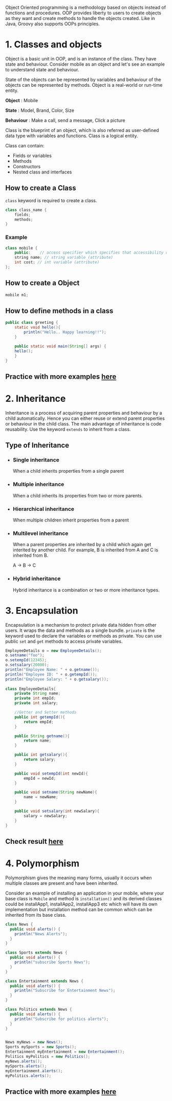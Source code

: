 Object Oriented programming is a methodology based on objects instead of functions and procedures. OOP provides liberty to users to create objects as they want and create methods to handle the objects created. Like in Java, Groovy also supports OOPs principles.

# 1. Classes and objects

Object is a basic unit in OOP, and is an instance of the class. They have state and behaviour. Consider mobile as an object and let's see an example to understand state and behaviour. 

State of the objects can be represented by variables and behaviour of the objects can be represented by methods. Object is a real-world or run-time entity.

**Object** : Mobile

**State** : Model, Brand, Color, Size

**Behaviour** : Make a call, send a message, Click a picture

Class is the blueprint of an object, which is also referred as user-defined data type with variables and functions. Class is a logical entity.

Class can contain:

* Fields or variables
* Methods
* Constructors
* Nested class and interfaces

## How to create a Class

`class` keyword is required to create a class.

```java
class class_name {  
    fields;  
    methods;  
}
```
### Example

```java
class mobile {
    public:    // access specifier which specifies that accessibility of class members 
    string name; // string variable (attribute)
    int cost; // int variable (attribute)
};
```
## How to create a Object

```java
mobile m1;
```
## How to define methods in a class

```java
public class greeting {
    static void hello(){
        println("Hello.. Happy learning!!");
    }

    public static void main(String[] args) {
    hello();
    }
}
```
## Practice with more examples [here](https://onecompiler.com/groovy)

# 2. Inheritance

Inheritance is a process of acquiring parent properties and behaviour by a child automatically. Hence you can either reuse or extend parent properties or behaviour in the child class. The main advantage of inheritance is code reusability. Use the keyword `extends` to inherit from a class.

## Type of Inheritance

* ### Single inheritance

    When a child inherits properties from a single parent

* ### Multiple inheritance

    When a child inherits its properties from two or more parents.

* ### Hierarchical inheritance

    When multiple children inherit properties from a parent

* ### Multilevel inheritance

    When a parent properties are inherited by a child which again get interited by another child. For example, B is inherited from A and C is inherited from B. 

    A -> B -> C
* ### Hybrid inheritance

    Hybrid inheritance is a combination or two or more inheritance types.

# 3. Encapsulation

Encapsulation is a mechanism to protect private data hidden from other users. It wraps the data and methods as a single bundle. `private` is the keyword used to declare the variables or methods as private. You can use public `set` and `get` methods to access private variables.

```java
EmployeeDetails o = new EmployeeDetails();
o.setname("foo");
o.setempId(12345);
o.setsalary(20000);
println("Employee Name: " + o.getname());
println("Employee ID: " + o.getempId());
println("Employee Salary: " + o.getsalary());
 
class EmployeeDetails{
    private String name;
    private int empId;
    private int salary;

    //Getter and Setter methods
    public int getempId(){
        return empId;
    }

    public String getname(){
        return name;
    }

    public int getsalary(){
        return salary;
    }

    public void setempId(int newId){
        empId = newId;
    }

    public void setname(String newName){
        name = newName;
    }

    public void setsalary(int newSalary){
        salary = newSalary;
    }
}
```
## Check result [here](https://onecompiler.com/groovy/3vmyukbxj)

# 4. Polymorphism

Polymorphism gives the meaning many forms, usually it occurs when multiple classes are present and have been inherited.

Consider an example of installing an application in your mobile, where your base class is `Mobile` and method is `installation()` and its derived classes could be installApp1, installApp2, installApp3 etc which will have its own implementation but installation method can be common which can be inherited from its base class.

```java
class News {
  public void alerts() {
    println("News Alerts");
  }
}

class Sports extends News {
  public void alerts() {
    println("subscribe Sports News");
  }
}

class Entertainment extends News {
  public void alerts() {
    println("Subscribe for Entertainment News");
  }
}

class Politics extends News {
  public void alerts() {
    println("Subscribe for politics alerts");
  }
}


News myNews = new News(); 
Sports mySports = new Sports();
Entertainment myEntertainment = new Entertainment();
Politics myPolitics = new Politics();
myNews.alerts();
mySports.alerts();
myEntertainment.alerts();
myPolitics.alerts();

```

## Practice with more examples [here](https://onecompiler.com/groovy/3vmyutmfg)

